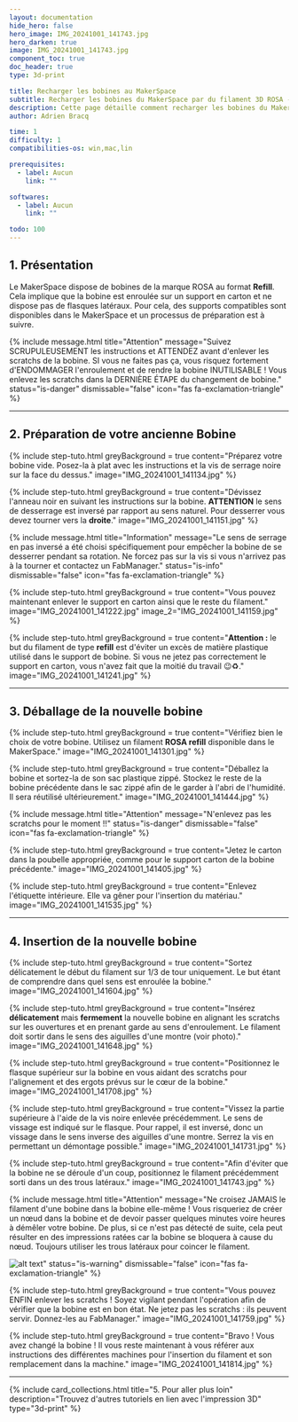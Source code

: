 ```yaml
---
layout: documentation
hide_hero: false
hero_image: IMG_20241001_141743.jpg
hero_darken: true
image: IMG_20241001_141743.jpg
component_toc: true
doc_header: true
type: 3d-print

title: Recharger les bobines au MakerSpace
subtitle: Recharger les bobines du MakerSpace par du filament 3D ROSA - refill 
description: Cette page détaille comment recharger les bobines du MakerSpace par du filament 3D ROSA
author: Adrien Bracq

time: 1
difficulty: 1
compatibilities-os: win,mac,lin

prerequisites:
  - label: Aucun
    link: ""

softwares: 
  - label: Aucun
    link: ""

todo: 100
---
```


## 1. Présentation

Le MakerSpace dispose de bobines de la marque ROSA au format **Refill**. Cela implique que la bobine est enroulée sur un support en carton et ne dispose pas de flasques latéraux. Pour cela, des supports compatibles sont disponibles dans le MakerSpace et un processus de préparation est à suivre.

{% include message.html title="Attention" message="Suivez SCRUPULEUSEMENT les instructions et ATTENDEZ avant d'enlever les scratchs de la bobine. SI vous ne faites pas ça, vous risquez fortement d'ENDOMMAGER l'enroulement et de rendre la bobine INUTILISABLE !
Vous enlevez les scratchs dans la DERNIÈRE ÉTAPE du changement de bobine."
status="is-danger" dismissable="false" icon="fas fa-exclamation-triangle" %}

---

## 2. Préparation de votre ancienne Bobine

{% include step-tuto.html 
greyBackground = true
content="Préparez votre bobine vide. Posez-la à plat avec les instructions et la vis de serrage noire sur la face du dessus." 
image="IMG_20241001_141134.jpg" %}

{% include step-tuto.html 
greyBackground = true
content="Dévissez l'anneau noir en suivant les instructions sur la bobine. **ATTENTION** le sens de desserrage est inversé par rapport au sens naturel. Pour desserrer vous devez tourner vers la **droite**." 
image="IMG_20241001_141151.jpg" %}

{% include message.html title="Information" message="Le sens de serrage en pas inversé a été choisi spécifiquement pour empêcher la bobine de se desserrer pendant sa rotation. Ne forcez pas sur la vis si vous n'arrivez pas à la tourner et contactez un FabManager."
status="is-info" dismissable="false" icon="fas fa-exclamation-triangle" %}

{% include step-tuto.html 
greyBackground = true
content="Vous pouvez maintenant enlever le support en carton ainsi que le reste du filament." 
image="IMG_20241001_141222.jpg"
image_2="IMG_20241001_141159.jpg" %}

{% include step-tuto.html 
greyBackground = true
content="**Attention :** le but du filament de type **refill** est d'éviter un excès de matière plastique utilisé dans le support de bobine. Si vous ne jetez pas correctement le support en carton, vous n'avez fait que la moitié du travail 😉♻." 
image="IMG_20241001_141241.jpg" %}

---

## 3. Déballage de la nouvelle bobine

{% include step-tuto.html 
greyBackground = true
content="Vérifiez bien le choix de votre bobine. Utilisez un filament **ROSA refill** disponible dans le MakerSpace." 
image="IMG_20241001_141301.jpg" %}

{% include step-tuto.html 
greyBackground = true
content="Déballez la bobine et sortez-la de son sac plastique zippé. Stockez le reste de la bobine précédente dans le sac zippé afin de le garder à l'abri de l'humidité. Il sera réutilisé ultérieurement." 
image="IMG_20241001_141444.jpg" %}

{% include message.html title="Attention" message="N'enlevez pas les scratchs pour le moment !!"
status="is-danger" dismissable="false" icon="fas fa-exclamation-triangle" %}

{% include step-tuto.html 
greyBackground = true
content="Jetez le carton dans la poubelle appropriée, comme pour le support carton de la bobine précédente." 
image="IMG_20241001_141405.jpg" %}

{% include step-tuto.html 
greyBackground = true
content="Enlevez l'étiquette intérieure. Elle va gêner pour l'insertion du matériau." 
image="IMG_20241001_141535.jpg" %}

---

## 4. Insertion de la nouvelle bobine

{% include step-tuto.html 
greyBackground = true
content="Sortez délicatement le début du filament sur 1/3 de tour uniquement. Le but étant de comprendre dans quel sens est enroulée la bobine." 
image="IMG_20241001_141604.jpg" %}

{% include step-tuto.html 
greyBackground = true
content="Insérez **délicatement** mais **fermement** la nouvelle bobine en alignant les scratchs sur les ouvertures et en prenant garde au sens d'enroulement. Le filament doit sortir dans le sens des aiguilles d'une montre (voir photo)." 
image="IMG_20241001_141648.jpg" %}

{% include step-tuto.html 
greyBackground = true
content="Positionnez le flasque supérieur sur la bobine en vous aidant des scratchs pour l'alignement et des ergots prévus sur le cœur de la bobine." 
image="IMG_20241001_141708.jpg" %}

{% include step-tuto.html 
greyBackground = true
content="Vissez la partie supérieure à l'aide de la vis noire enlevée précédemment. Le sens de vissage est indiqué sur le flasque. Pour rappel, il est inversé, donc un vissage dans le sens inverse des aiguilles d'une montre. Serrez la vis en permettant un démontage possible." 
image="IMG_20241001_141731.jpg" %}

{% include step-tuto.html 
greyBackground = true
content="Afin d'éviter que la bobine ne se déroule d'un coup, positionnez le filament précédemment sorti dans un des trous latéraux." 
image="IMG_20241001_141743.jpg" %}

{% include message.html title="Attention" message="Ne croisez JAMAIS le filament d'une bobine dans la bobine elle-même ! Vous risqueriez de créer un nœud dans la bobine et de devoir passer quelques minutes voire heures à démêler votre bobine. De plus, si ce n'est pas détecté de suite, cela peut résulter en des impressions ratées car la bobine se bloquera à cause du nœud. Toujours utiliser les trous latéraux pour coincer le filament.

![alt text](IMG_20241001_141747.jpg)"
status="is-warning" dismissable="false" icon="fas fa-exclamation-triangle" %}

{% include step-tuto.html 
greyBackground = true
content="Vous pouvez ENFIN enlever les scratchs ! Soyez vigilant pendant l'opération afin de vérifier que la bobine est en bon état. Ne jetez pas les scratchs : ils peuvent servir. Donnez-les au FabManager." 
image="IMG_20241001_141759.jpg" %}

{% include step-tuto.html 
greyBackground = true
content="Bravo ! Vous avez changé la bobine ! Il vous reste maintenant à vous référer aux instructions des différentes machines pour l'insertion du filament et son remplacement dans la machine." 
image="IMG_20241001_141814.jpg" %}

---

{%
  include card_collections.html
  title="5. Pour aller plus loin"
  description="Trouvez d'autres tutoriels en lien avec l'impression 3D"
  type="3d-print"
%}
